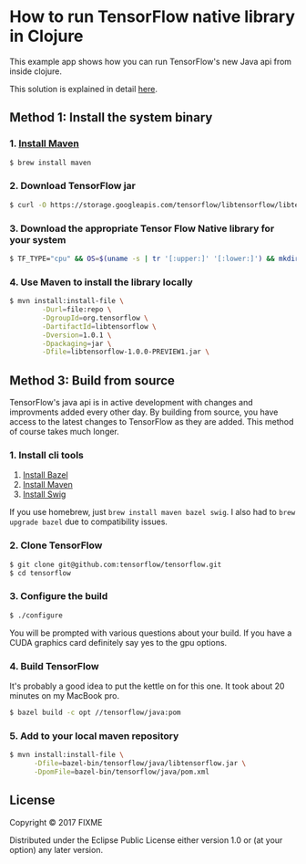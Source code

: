 # How to run TensorFlow native library in Clojure 

This example app shows how you can run TensorFlow's new Java api from inside clojure.

This solution is explained in detail [here](http://kieranbrowne.com/clojure-tensorflow-interop).


## Method 1: Install the system binary

### 1. [Install Maven](https://maven.apache.org/install.html)

```sh
$ brew install maven
```

### 2. Download TensorFlow jar
```sh
$ curl -O https://storage.googleapis.com/tensorflow/libtensorflow/libtensorflow-1.0.0-PREVIEW1.jar
```

### 3. Download the appropriate Tensor Flow Native library for your system

```sh
$ TF_TYPE="cpu" && OS=$(uname -s | tr '[:upper:]' '[:lower:]') && mkdir -p ./jni && curl -L "https://storage.googleapis.com/tensorflow/libtensorflow/libtensorflow_jni-${TF_TYPE}-${OS}-x86_64-1.0.0-PREVIEW1.tar.gz" | tar -xz -C ./jni
```

### 4. Use Maven to install the library locally
```sh
$ mvn install:install-file \
		-Durl=file:repo \
		-DgroupId=org.tensorflow \
		-DartifactId=libtensorflow \
		-Dversion=1.0.1 \
		-Dpackaging=jar \
		-Dfile=libtensorflow-1.0.0-PREVIEW1.jar \
```

## Method 3: Build from source

TensorFlow's java api is in active development with changes and improvments added every other day. By building from source, you have access to the latest changes to TensorFlow as they are added. This method of course takes much longer.

### 1. Install cli tools
1. [Install Bazel](https://www.bazel.build/versions/master/docs/install.html)
2. [Install Maven](https://maven.apache.org/install.html)
3. [Install Swig](http://www.swig.org/Doc3.0/Preface.html)

If you use homebrew, just `brew install maven bazel swig`. I also had to `brew upgrade bazel` due to compatibility issues.

### 2. Clone TensorFlow

```sh
$ git clone git@github.com:tensorflow/tensorflow.git
$ cd tensorflow
```

### 3. Configure the build

```sh
$ ./configure
```
You will be prompted with various questions about your build. If you have a CUDA graphics card definitely say yes to the gpu options.

### 4. Build TensorFlow

It's probably a good idea to put the kettle on for this one. It took about 20 minutes on my MacBook pro.

```sh
$ bazel build -c opt //tensorflow/java:pom
```

### 5. Add to your local maven repository
```sh
$ mvn install:install-file \
      -Dfile=bazel-bin/tensorflow/java/libtensorflow.jar \
      -DpomFile=bazel-bin/tensorflow/java/pom.xml
```


## License

Copyright © 2017 FIXME

Distributed under the Eclipse Public License either version 1.0 or (at
your option) any later version.
